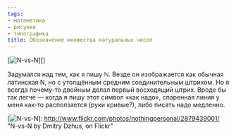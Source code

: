 ```yaml
---
tags:
- математика
- рисунки
- типографика
title: Обозначение множества натуральных чисел
---
```


[![N-vs-N][]][]

Задумался над тем, как я пишу ℕ. Везде он изображается как обычная
латинская N, но с утолщённым средним соединительным штрихом. Но я всегда
почему-то двойным делал первый восходящий штрих. Вроде бы так легче —
когда я пишу этот символ «как надо», спаренная линия у меня как-то
расползается (руки кривые?), либо писать надо медленно.

  [N-vs-N]: http://farm4.static.flickr.com/3077/2879439001_73e309a1cc_o.png

  [![N-vs-N][]]: http://www.flickr.com/photos/nothingpersonal/2879439001/
    "N-vs-N by Dmitry Dzhus, on Flickr"
